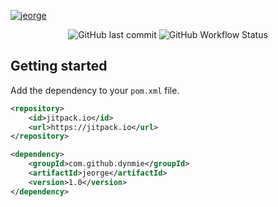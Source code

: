 [![jeorge](https://socialify.git.ci/dynmie/jeorge/image?description=1&descriptionEditable=A%20lightweight%20dependency%20injection%20framework%20for%20Java&forks=1&issues=1&language=1&name=1&owner=1&pulls=1&stargazers=1&theme=Light)](https://github.com/dynmie/jeorge)
<div align="center"><img alt="GitHub last commit" src="https://img.shields.io/github/last-commit/dynmie/jeorge?style=for-the-badge"> <img alt="GitHub Workflow Status" src="https://img.shields.io/github/actions/workflow/status/dynmie/jeorge/gradle.yml?branch=master&logo=github&style=for-the-badge"></div>

## Getting started
Add the dependency to your `pom.xml` file.
```xml
<repository>
    <id>jitpack.io</id>
    <url>https://jitpack.io</url>
</repository>

<dependency>
    <groupId>com.github.dynmie</groupId>
    <artifactId>jeorge</artifactId>
    <version>1.0</version>
</dependency>
```